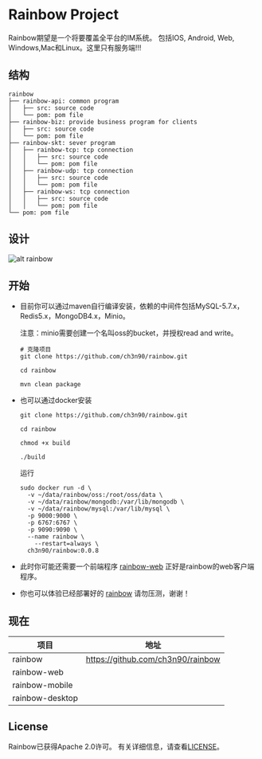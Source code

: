 # Rainbow Project
Rainbow期望是一个将要覆盖全平台的IM系统。 包括IOS, Android, Web, Windows,Mac和Linux。这里只有服务端!!!
## 结构
```
rainbow
├── rainbow-api: common program
│   ├── src: source code
│   └── pom: pom file
├── rainbow-biz: provide business program for clients
│   ├── src: source code
│   └── pom: pom file
├── rainbow-skt: sever program
│   ├── rainbow-tcp: tcp connection
│ 	│ 	├── src: source code
│   │ 	└── pom: pom file
│   ├── rainbow-udp: tcp connection
│ 	│ 	├── src: source code
│   │ 	└── pom: pom file
│   ├── rainbow-ws: tcp connection
│   │ 	├── src: source code
│   │   └── pom: pom file
└── pom: pom file
```

## 设计
![alt rainbow](https://ibbbb.oss-cn-beijing.aliyuncs.com/20-5/rainbow.png)
## 开始

- 目前你可以通过maven自行编译安装，依赖的中间件包括MySQL-5.7.x，Redis5.x，MongoDB4.x，Minio。

    注意：minio需要创建一个名叫oss的bucket，并授权read and write。
    
    ```
	# 克隆项目
    git clone https://github.com/ch3n90/rainbow.git
    
    cd rainbow 
    
    mvn clean package
    ```
- 也可以通过docker安装
  ```
  git clone https://github.com/ch3n90/rainbow.git
  
  cd rainbow 
  
  chmod +x build
  
  ./build
  ```
  运行
  ```shell
  sudo docker run -d \
  	-v ~/data/rainbow/oss:/root/oss/data \
  	-v ~/data/rainbow/mongodb:/var/lib/mongodb \
  	-v ~/data/rainbow/mysql:/var/lib/mysql \
  	-p 9000:9000 \
  	-p 6767:6767 \
  	-p 9090:9090 \
  	--name rainbow \
      --restart=always \
  	ch3n90/rainbow:0.0.8
  ```
- 此时你可能还需要一个前端程序
  [rainbow-web](http://a.b.c) 正好是rainbow的web客户端程序。
- 你也可以体验已经部署好的 [rainbow](http://web.rainbow.milchstrabe.com) 请勿压测，谢谢！
## 现在
| 项目            | 地址                              |
| --------------- | --------------------------------- |
| rainbow         | https://github.com/ch3n90/rainbow |
| rainbow-web     |                                   |
| rainbow-mobile  |                                   |
| rainbow-desktop |                                   |
## License
Rainbow已获得Apache 2.0许可。 有关详细信息，请查看[LICENSE](https://github.com/RainbowRW2/rainbow/blob/master/LICENSE)。

